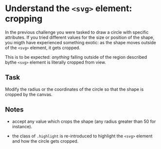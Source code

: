 # Understand the `<svg>` element: cropping

In the previous challenge you were tasked to draw a circle with specific attributes. If you tried different values for the size or position of the shape, you migth have experienced something exotic: as the shape moves outside of the `<svg>` element, it gets cropped.

This is to be expected: _anything_ falling outside of the region described bythe `<svg>` element is literally cropped from view.

## Task

Modify the radius or the coordinates of the circle so that the shape is cropped by the canvas.

## Notes

- accept any value which crops the shape (any radius greater than 50 for instance).

- the class of `.highlight` is re-introduced to highlight the `<svg>` element and how the circle gets cropped.